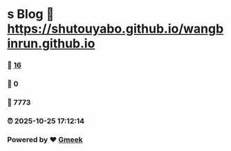 # s Blog :link: https://shutouyabo.github.io/wangbinrun.github.io 
### :page_facing_up: [16](https://shutouyabo.github.io/wangbinrun.github.io/tag.html) 
### :speech_balloon: 0 
### :hibiscus: 7773 
### :alarm_clock: 2025-10-25 17:12:14 
### Powered by :heart: [Gmeek](https://github.com/Meekdai/Gmeek)
